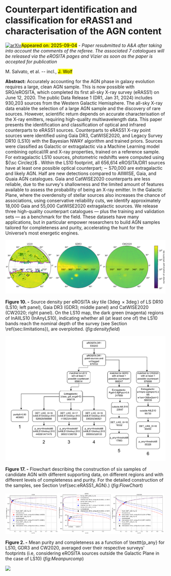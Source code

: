 <div class="macros" style="visibility:hidden;">
$\newcommand{\ensuremath}{}$
$\newcommand{\xspace}{}$
$\newcommand{\object}[1]{\texttt{#1}}$
$\newcommand{\farcs}{{.}''}$
$\newcommand{\farcm}{{.}'}$
$\newcommand{\arcsec}{''}$
$\newcommand{\arcmin}{'}$
$\newcommand{\ion}[2]{#1#2}$
$\newcommand{\textsc}[1]{\textrm{#1}}$
$\newcommand{\hl}[1]{\textrm{#1}}$
$\newcommand{\footnote}[1]{}$
$\newcommand{\citetemp}[1]{(#1)}$
$\newcommand{\tdcomm}[1]{\textcolor{orange}{(TD: #1)}}$</div>



<div id="title">

# Counterpart identification and classification for eRASS1 and characterisation of the AGN content

</div>
<div id="comments">

[![arXiv](https://img.shields.io/badge/arXiv-2509.02842-b31b1b.svg)](https://arxiv.org/abs/2509.02842)<mark>Appeared on: 2025-09-04</mark> -  _Paper resubmitted to A&A after taking into account the comments of the referee. The associated 7 catalogues will be released via the eROSITA pages and Vizier as soon as the paper is accepted for publication_

</div>
<div id="authors">

M. Salvato, et al. -- incl., <mark>J. Wolf</mark>

</div>
<div id="abstract">

**Abstract:** Accurately accounting for the AGN phase in galaxy evolution requires a large, clean AGN sample. This is now possible with SRG/eROSITA, which completed its first all-sky X-ray survey (eRASS1) on June 12, 2020. The public Data Release 1 (DR1, Jan 31, 2024) includes 930,203 sources from the Western Galactic Hemisphere. The all-sky X-ray data enable the selection of a large AGN sample and the discovery of rare sources. However, scientific return depends on accurate characterisation of the X-ray emitters, requiring high-quality multiwavelength data. This paper presents the identification and classification of optical and infrared counterparts to eRASS1 sources. Counterparts to eRASS1 X-ray point sources were identified using Gaia DR3, CatWISE2020, and Legacy Survey DR10 (LS10) with the Bayesian NWAY algorithm and trained priors. Sources were classified as Galactic or extragalactic via a Machine Learning model combining optical/IR and X-ray properties, trained on a reference sample. For extragalactic LS10 sources, photometric redshifts were computed using ${\sc Circlez}$ . Within the LS10 footprint, all 656,614 eROSITA/DR1 sources have at least one possible optical counterpart; $\sim$ 570,000 are extragalactic and likely AGN. Half are new detections compared to AllWISE, Gaia, and Quaia AGN catalogues. Gaia and CatWISE2020 counterparts are less reliable, due to the survey's shallowness and the limited amount of features available to assess the probability of being an X-ray emitter. In the Galactic Plane, where the overdensity of stellar sources also increases the chance of associations, using conservative reliability cuts, we identify approximately 18,000 Gaia and 55,000 CatWISE2020 extragalactic sources. We release three high-quality counterpart catalogues — plus the training and validation sets — as a benchmark for the field. These datasets have many applications, but in particular empower researchers to build AGN samples tailored for completeness and purity, accelerating the hunt for the Universe’s most energetic engines.

</div>

<div id="div_fig1">

<img src="tmp_2509.02842/./density_plots_outline.png" alt="Fig10" width="100%"/>

**Figure 10. -** Source density per eROSITA sky tile  ($3\deg \times  3\deg$) of LS DR10 (LS10; left panel), Gaia DR3 (GDR3; middle panel) and CatWISE2020 (CW2020; right panel). On the LS10 map, the dark green (magenta) regions of InAllLS10 (InAnyLS10), indicating whether all (at least one of) the LS10 bands reach the nominal depth of the survey (see Section \ref{sec:limitations}), are overplotted. (*fig:densityfield*)

</div>
<div id="div_fig2">

<img src="tmp_2509.02842/./CTP_DR1.drawio.png" alt="Fig17" width="100%"/>

**Figure 17. -** Flowchart describing the construction of six samples of candidate AGN with different supporting data, on different regions and with different levels of completeness and purity. For the detailed construction of the samples, see Section \ref{sec:eRASS1_AGN}.) (*fig:FlowChart*)

</div>
<div id="div_fig3">

<img src="tmp_2509.02842/./purcomp_LS10_new.png" alt="Fig2.1" width="33%"/><img src="tmp_2509.02842/./purcomp_GDR3_window_new.png" alt="Fig2.2" width="33%"/><img src="tmp_2509.02842/./purcomp_CW2020_new.png" alt="Fig2.3" width="33%"/>

**Figure 2. -** Mean purity and completeness as  a function of \texttt{p\_any} for LS10, GDR3 and CW2020, averaged over their respective surveys' footprints (i.e, considering eROSITA sources outside the Galactic Plane in the case of LS10) (*fig:Meanpurcomp*)

</div><div id="qrcode"><img src=https://api.qrserver.com/v1/create-qr-code/?size=100x100&data="https://arxiv.org/abs/2509.02842"></div>